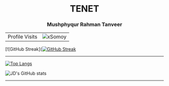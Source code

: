 <h1 align="center">TENET</h1>
<h3 align="center">Mushphyqur Rahman Tanveer</h3>


<!-- visitor counter -->
<table aligh="center">
  <tr>
    <td>Profile Visits</td>
    <td><img src="https://profile-counter.glitch.me/xsomoy/count.svg" alt="xSomoy" /></td>
  </tr>
</table>

<!-- Streak -->
[![GitHub Streak]([![GitHub Streak](https://github-readme-streak-stats-flax-pi.vercel.app?user=xsomoy&theme=github-dark)](https://github-readme-streak-stats-flax-pi.vercel.app/demo/)

---


<!-- Stats  -->
  
[![Top Langs](https://github-readme-stats.vercel.app/api/top-langs/?username=xSomoy&hide_progress=false&layout=compact&langs_count=5&theme=blue-green)](https://github.com/anuraghazra/github-readme-stats)

![JD's GitHub stats](https://github-readme-stats.vercel.app/api?username=xSomoy&count_private=true&show_icons=true&theme=blue-green)

---


